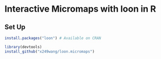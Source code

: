# Interactive Micromaps with loon in R

## Set Up

```r
install.packages("loon") # Available on CRAN

library(devtools)
install_github("x249wang/loon.micromaps")
```

